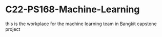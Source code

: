 # C22-PS168-Machine-Learning

this is the workplace for the machine learning team in Bangkit capstone project
